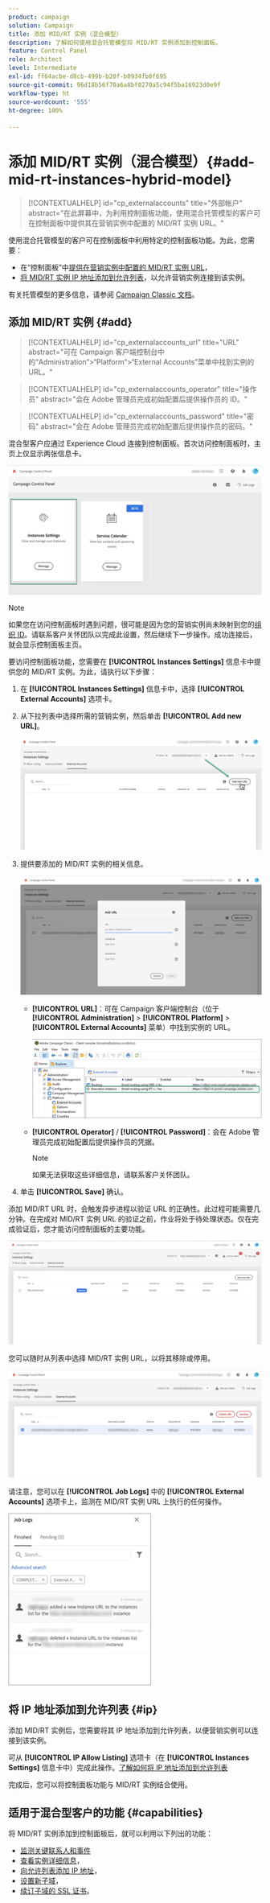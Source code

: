 ```yaml
---
product: campaign
solution: Campaign
title: 添加 MID/RT 实例（混合模型）
description: 了解如何使用混合托管模型将 MID/RT 实例添加到控制面板。
feature: Control Panel
role: Architect
level: Intermediate
exl-id: ff64acbe-d8cb-499b-b20f-b0934fb0f695
source-git-commit: 96d18b56f70a6a8bf0270a5c94f5ba16923d0e9f
workflow-type: ht
source-wordcount: '555'
ht-degree: 100%

---
```


# 添加 MID/RT 实例（混合模型）{#add-mid-rt-instances-hybrid-model}

>[!CONTEXTUALHELP]
>id="cp_externalaccounts"
>title="外部帐户"
>abstract="在此屏幕中，为利用控制面板功能，使用混合托管模型的客户可在控制面板中提供其在营销实例中配置的 MID/RT 实例 URL。"

使用混合托管模型的客户可在控制面板中利用特定的控制面板功能。为此，您需要：

* 在“控制面板”中[提供在营销实例中配置的 MID/RT 实例 URL](#add)，
* [将 MID/RT 实例 IP 地址添加到允许列表](#ip)，以允许营销实例连接到该实例。

有关托管模型的更多信息，请参阅 [Campaign Classic 文档](https://experienceleague.adobe.com/docs/campaign-classic/using/installing-campaign-classic/architecture-and-hosting-models/hosting-models-lp/hosting-models.html?lang=zh-Hans)。

## 添加 MID/RT 实例 {#add}

>[!CONTEXTUALHELP]
>id="cp_externalaccounts_url"
>title="URL"
>abstract="可在 Campaign 客户端控制台中的“Administration”>“Platform”>“External Accounts”菜单中找到实例的 URL。"

>[!CONTEXTUALHELP]
>id="cp_externalaccounts_operator"
>title="操作员"
>abstract="会在 Adobe 管理员完成初始配置后提供操作员的 ID。"

>[!CONTEXTUALHELP]
>id="cp_externalaccounts_password"
>title="密码"
>abstract="会在 Adobe 管理员完成初始配置后提供操作员的密码。"

混合型客户应通过 Experience Cloud 连接到控制面板。首次访问控制面板时，主页上仅显示两张信息卡。

![](assets/hybrid-homepage.png)

>[!NOTE]
>
>如果您在访问控制面板时遇到问题，很可能是因为您的营销实例尚未映射到您的[组织 ID](https://experienceleague.adobe.com/docs/core-services/interface/administration/organizations.html?lang=zh-Hans)。请联系客户关怀团队以完成此设置，然后继续下一步操作。成功连接后，就会显示控制面板主页。

要访问控制面板功能，您需要在 **[!UICONTROL Instances Settings]** 信息卡中提供您的 MID/RT 实例。为此，请执行以下步骤：

1. 在 **[!UICONTROL Instances Settings]** 信息卡中，选择 **[!UICONTROL External Accounts]** 选项卡。

1. 从下拉列表中选择所需的营销实例，然后单击 **[!UICONTROL Add new URL]**。

   ![](assets/external-account-addbutton.png)

1. 提供要添加的 MID/RT 实例的相关信息。

   ![](assets/external-account-add.png)

   * **[!UICONTROL URL]**：可在 Campaign 客户端控制台（位于 **[!UICONTROL Administration]** > **[!UICONTROL Platform]** > **[!UICONTROL External Accounts]** 菜单）中找到实例的 URL。

      ![](assets/external-account-url.png)

   * **[!UICONTROL Operator]** / **[!UICONTROL Password]**：会在 Adobe 管理员完成初始配置后提供操作员的凭据。

      >[!NOTE]
      >
      >如果无法获取这些详细信息，请联系客户关怀团队。

1. 单击 **[!UICONTROL Save]** 确认。

添加 MID/RT URL 时，会触发异步进程以验证 URL 的正确性。此过程可能需要几分钟。在完成对 MID/RT 实例 URL 的验证之前，作业将处于待处理状态。仅在完成验证后，您才能访问控制面板的主要功能。

![](assets/external-account-pending.png)

您可以随时从列表中选择 MID/RT 实例 URL，以将其移除或停用。

![](assets/external-account-edit.png)

请注意，您可以在 **[!UICONTROL Job Logs]** 中的 **[!UICONTROL External Accounts]** 选项卡上，监测在 MID/RT 实例 URL 上执行的任何操作。

![](assets/external-account-logs.png)

## 将 IP 地址添加到允许列表 {#ip}

添加 MID/RT 实例后，您需要将其 IP 地址添加到允许列表，以便营销实例可以连接到该实例。

可从 **[!UICONTROL IP Allow Listing]** 选项卡（在 **[!UICONTROL Instances Settings]** 信息卡中）完成此操作。[了解如何将 IP 地址添加到允许列表](ip-allow-listing-instance-access.md)

完成后，您可以将控制面板功能与 MID/RT 实例结合使用。

## 适用于混合型客户的功能 {#capabilities}

将 MID/RT 实例添加到控制面板后，就可以利用以下列出的功能：

* [监测关键联系人和事件](../../service-events/service-events.md)
* [查看实例详细信息](../../instances-settings/using/instance-details.md)，
* [向允许列表添加 IP 地址](../../instances-settings/using/ip-allow-listing-instance-access.md)，
* [设置新子域](../../subdomains-certificates/using/setting-up-new-subdomain.md)，
* [续订子域的 SSL 证书](../../subdomains-certificates/using/renewing-subdomain-certificate.md)。
